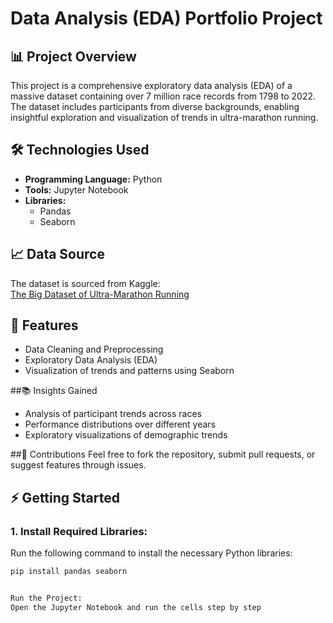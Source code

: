 # Data Analysis (EDA) Portfolio Project  

## 📊 Project Overview  
This project is a comprehensive exploratory data analysis (EDA) of a massive dataset containing over 7 million race records from 1798 to 2022. The dataset includes participants from diverse backgrounds, enabling insightful exploration and visualization of trends in ultra-marathon running.

## 🛠️ Technologies Used  
- **Programming Language:** Python  
- **Tools:** Jupyter Notebook  
- **Libraries:**  
  - Pandas  
  - Seaborn  

## 📈 Data Source  
The dataset is sourced from Kaggle:  
[The Big Dataset of Ultra-Marathon Running](https://www.kaggle.com/datasets/aiaiaidavid/the-big-dataset-of-ultra-marathon-running/discussion/420633)  

## 🚀 Features  
- Data Cleaning and Preprocessing  
- Exploratory Data Analysis (EDA)  
- Visualization of trends and patterns using Seaborn
  
##📚 Insights Gained
- Analysis of participant trends across races
- Performance distributions over different years
- Exploratory visualizations of demographic trends

##🤝 Contributions
Feel free to fork the repository, submit pull requests, or suggest features through issues.

## ⚡ Getting Started  

### 1. **Install Required Libraries:**  
Run the following command to install the necessary Python libraries:  

```bash
pip install pandas seaborn


Run the Project:
Open the Jupyter Notebook and run the cells step by step

